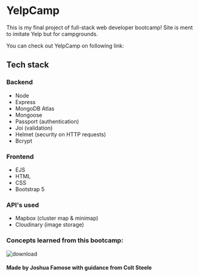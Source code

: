 # YelpCamp

This is my final project of full-stack web developer bootcamp! Site is ment to imitate Yelp but for campgrounds.

You can check out YelpCamp on following link:  <br>

## Tech stack

### Backend
+ Node
+ Express
+ MongoDB Atlas
+ Mongoose
+ Passport (authentication)
+ Joi (validation)
+ Helmet (security on HTTP requests)
+ Bcrypt

### Frontend
+ EJS
+ HTML
+ CSS
+ Bootstrap 5

### API's used
+ Mapbox (cluster map & minimap)
+ Cloudinary (image storage)

### Concepts learned from this bootcamp:

![download](https://user-images.githubusercontent.com/74930516/208321672-43ee371a-8565-4a33-9f2b-44433603d3d1.png)

#### **Made by Joshua Famose with guidance from Colt Steele**
